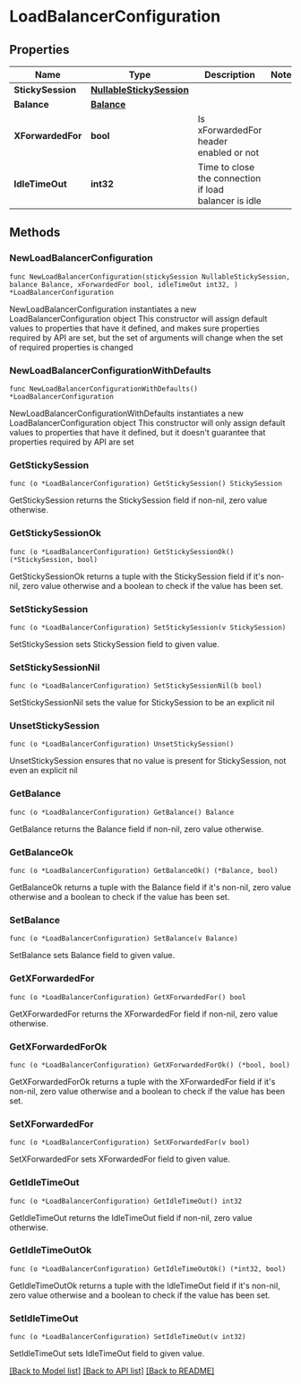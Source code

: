 # LoadBalancerConfiguration

## Properties

Name | Type | Description | Notes
------------ | ------------- | ------------- | -------------
**StickySession** | [**NullableStickySession**](StickySession.md) |  | 
**Balance** | [**Balance**](Balance.md) |  | 
**XForwardedFor** | **bool** | Is xForwardedFor header enabled or not | 
**IdleTimeOut** | **int32** | Time to close the connection if load balancer is idle | 

## Methods

### NewLoadBalancerConfiguration

`func NewLoadBalancerConfiguration(stickySession NullableStickySession, balance Balance, xForwardedFor bool, idleTimeOut int32, ) *LoadBalancerConfiguration`

NewLoadBalancerConfiguration instantiates a new LoadBalancerConfiguration object
This constructor will assign default values to properties that have it defined,
and makes sure properties required by API are set, but the set of arguments
will change when the set of required properties is changed

### NewLoadBalancerConfigurationWithDefaults

`func NewLoadBalancerConfigurationWithDefaults() *LoadBalancerConfiguration`

NewLoadBalancerConfigurationWithDefaults instantiates a new LoadBalancerConfiguration object
This constructor will only assign default values to properties that have it defined,
but it doesn't guarantee that properties required by API are set

### GetStickySession

`func (o *LoadBalancerConfiguration) GetStickySession() StickySession`

GetStickySession returns the StickySession field if non-nil, zero value otherwise.

### GetStickySessionOk

`func (o *LoadBalancerConfiguration) GetStickySessionOk() (*StickySession, bool)`

GetStickySessionOk returns a tuple with the StickySession field if it's non-nil, zero value otherwise
and a boolean to check if the value has been set.

### SetStickySession

`func (o *LoadBalancerConfiguration) SetStickySession(v StickySession)`

SetStickySession sets StickySession field to given value.


### SetStickySessionNil

`func (o *LoadBalancerConfiguration) SetStickySessionNil(b bool)`

 SetStickySessionNil sets the value for StickySession to be an explicit nil

### UnsetStickySession
`func (o *LoadBalancerConfiguration) UnsetStickySession()`

UnsetStickySession ensures that no value is present for StickySession, not even an explicit nil
### GetBalance

`func (o *LoadBalancerConfiguration) GetBalance() Balance`

GetBalance returns the Balance field if non-nil, zero value otherwise.

### GetBalanceOk

`func (o *LoadBalancerConfiguration) GetBalanceOk() (*Balance, bool)`

GetBalanceOk returns a tuple with the Balance field if it's non-nil, zero value otherwise
and a boolean to check if the value has been set.

### SetBalance

`func (o *LoadBalancerConfiguration) SetBalance(v Balance)`

SetBalance sets Balance field to given value.


### GetXForwardedFor

`func (o *LoadBalancerConfiguration) GetXForwardedFor() bool`

GetXForwardedFor returns the XForwardedFor field if non-nil, zero value otherwise.

### GetXForwardedForOk

`func (o *LoadBalancerConfiguration) GetXForwardedForOk() (*bool, bool)`

GetXForwardedForOk returns a tuple with the XForwardedFor field if it's non-nil, zero value otherwise
and a boolean to check if the value has been set.

### SetXForwardedFor

`func (o *LoadBalancerConfiguration) SetXForwardedFor(v bool)`

SetXForwardedFor sets XForwardedFor field to given value.


### GetIdleTimeOut

`func (o *LoadBalancerConfiguration) GetIdleTimeOut() int32`

GetIdleTimeOut returns the IdleTimeOut field if non-nil, zero value otherwise.

### GetIdleTimeOutOk

`func (o *LoadBalancerConfiguration) GetIdleTimeOutOk() (*int32, bool)`

GetIdleTimeOutOk returns a tuple with the IdleTimeOut field if it's non-nil, zero value otherwise
and a boolean to check if the value has been set.

### SetIdleTimeOut

`func (o *LoadBalancerConfiguration) SetIdleTimeOut(v int32)`

SetIdleTimeOut sets IdleTimeOut field to given value.



[[Back to Model list]](../README.md#documentation-for-models) [[Back to API list]](../README.md#documentation-for-api-endpoints) [[Back to README]](../README.md)


